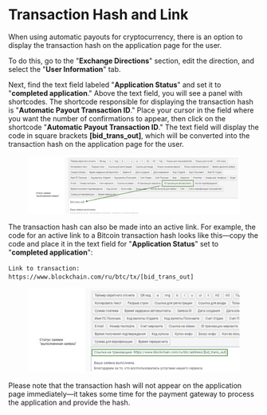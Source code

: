 # Transaction Hash and Link

When using automatic payouts for cryptocurrency, there is an option to display the transaction hash on the application page for the user.

To do this, go to the "**Exchange Directions**" section, edit the direction, and select the "**User Information**" tab.

Next, find the text field labeled "**Application Status**" and set it to "**completed application**." Above the text field, you will see a panel with shortcodes. The shortcode responsible for displaying the transaction hash is "**Automatic Payout Transaction ID**." Place your cursor in the field where you want the number of confirmations to appear, then click on the shortcode "**Automatic Payout Transaction ID**." The text field will display the code in square brackets **\[bid\_trans\_out]**, which will be converted into the transaction hash on the application page for the user.

<figure><img src="../../.gitbook/assets/Screenshot_43.png" alt=""><figcaption></figcaption></figure>

The transaction hash can also be made into an active link. For example, the code for an active link to a Bitcoin transaction hash looks like this—copy the code and place it in the text field for "**Application Status**" set to "**completed application**":

`Link to transaction: https://www.blockchain.com/ru/btc/tx/[bid_trans_out]`

<figure><img src="../../.gitbook/assets/Screenshot_44.png" alt=""><figcaption></figcaption></figure>

Please note that the transaction hash will not appear on the application page immediately—it takes some time for the payment gateway to process the application and provide the hash.